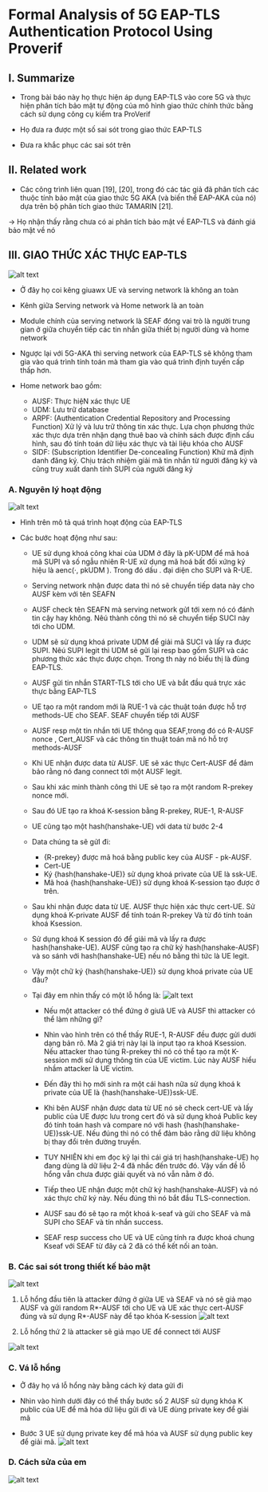 # Formal Analysis of 5G EAP-TLS Authentication Protocol Using Proverif

## I. Summarize 

- Trong bài báo này họ thực hiện áp dụng EAP-TLS vào core 5G và thực hiện phân tích bảo mật tự động của mô hình giao thức chính thức bằng cách sử dụng công cụ kiểm tra ProVerif

- Họ đưa ra được một số sai sót trong giao thức EAP-TLS

- Đưa ra khắc phục các sai sót trên

## II. Related work

- Các công trình liên quan [19], [20], trong đó các tác giả đã phân
tích các thuộc tính bảo mật của giao thức 5G AKA (và biến thể EAP-AKA
của nó) dựa trên bộ phân tích giao thức TAMARIN [21]. 

&rarr; Họ nhận thấy rằng chưa có ai phân tích bảo mật về EAP-TLS và đánh giá bảo mật về nó


## III. GIAO THỨC XÁC THỰC EAP-TLS

![alt text](image/image-3.png)

- Ở đây họ coi kêng giuawx UE và serving network là không an toàn 

- Kênh giữa Serving network và Home network là an toàn

- Module chính của serving network là SEAF đóng vai trò là người trung gian ở giữa chuyển tiếp các tin nhắn giữa thiết bị người dùng 
và home network

- Ngược lại với 5G-AKA thì serving network của EAP-TLS sẽ không tham gia vào quá trình tính toán mà tham gia vào quá trình định tuyến cấp thấp hơn.

- Home network bao gồm: 
    - AUSF: Thực hiệN xác thực UE 
    - UDM: Lưu trữ database
    - ARPF: (Authentication Credential Repository and Processing Function) Xử lý và lưu trữ thông tin xác thực. Lựa chọn phương thức xác thực dựa trên nhận dạng thuê bao và chính sách được định cấu hình, sau đó tính toán dữ liệu xác thực và tài liệu khóa cho AUSF
    - SIDF: (Subscription Identifier De-concealing Function) Khử mã định danh đăng ký. Chịu trách nhiệm giải mã tin nhắn từ người đăng ký và cũng truy xuất danh tính SUPI của người đăng ký

### A. Nguyên lý hoạt động
![alt text](image/image-1.png)

- Hình trên mô tả quá trình hoạt động của EAP-TLS

- Các bước hoạt động như sau:

    - UE sử dụng khoá công khai của UDM ở đây là pK-UDM để mã hoá mã SUPI và số ngẫu nhiên R-UE xử dụng mã hoá bất đối xứng ký hiệu là  aenc(·, pkUDM ). Trong đó dấu . đại diện cho SUPI và R-UE.

    - Serving network nhận được data thì nó sẽ chuyển tiếp data này cho AUSF kèm với tên SEAFN

    - AUSF check tên SEAFN mà serving network gửI tới xem nó có đánh tin cậy hay không. Nêú thành công thì nó sẽ chuyển tiếp SUCI này tới cho UDM. 

    -  UDM sẽ sử dụng khoá private UDM để giải mã SUCI và lấy ra được SUPI. Nêú SUPI legit thì UDM sẽ gửi lại resp bao gốm SUPI và các phương thức xác thực được chọn. Trong th này nó biểu thị là đùng EAP-TLS.

    - AUSF gửi tin nhắn START-TLS tới cho UE và bắt đầu quá trực xác thực bằng EAP-TLS

    - UE tạo ra một random mới là RUE-1 và các thuật toán được hỗ trợ methods-UE cho SEAF. SEAF chuyển tiếp tới AUSF

    - AUSF resp một tin nhắn tới UE thông qua SEAF,trong đó có R-AUSF nonce , Cert_AUSF và các thông tin thuật toán mã nó hỗ trợ methods-AUSF

    - Khi UE nhận được data từ AUSF. UE sẽ xác thực Cert-AUSF để đảm bảo rằng nó đang connect tới một AUSF legit. 

    - Sau khi xác minh thành công thì UE sẽ tạo ra một random R-prekey nonce mới.

    - Sau đó UE tạo ra khoá K-session bằng R-prekey, RUE-1, R-AUSF
    - UE cũng tạo một hash(hanshake-UE) với data từ bước 2-4

    - Data chúng ta sẽ gửI đi:
        - {R-prekey} được mã hoá bằng public key của AUSF - pk-AUSF. 
        - Cert-UE
        - Ký {hash(hanshake-UE)} sử dụng khoá private của UE là ssk-UE. 
        - Mã hoá {hash(hanshake-UE)} sử dụng khoá K-session tạo được ở trên.

    - Sau khi nhận được data từ UE. AUSF thực hiện xác thực cert-UE. Sử dụng khoá K-private AUSF để tính toán R-prekey Và từ đó tính toán khoá Ksession. 

    - Sử dụng khoá K session đó để giải mã và lấy ra được hash(hanshake-UE). AUSF cũng tạo ra chữ ký hash(hanshake-AUSF) và so sánh với hash(hanshake-UE) nếu nó bằng thì tức là UE legit.

    - Vậy một chữ ký {hash(hanshake-UE)} sử dụng khoá private của UE đâu?

    - Tại đây em nhìn thấy có một lỗ hổng là:
        ![alt text](image/image-2.png)

        - Nếu một attacker có thể đứng ở giưã UE và AUSF thì attacker có thể làm những gì?

        - Nhìn vào hình trên có thể thấy RUE-1, R-AUSF đều được gửi dưới dạng bản rõ. Mà 2 giá trị này lại là input tạo ra khoá Ksession. Nếu attacker thao túng R-prekey thì nó có thể tạo ra một K-session mới sử dụng thông tin của UE victim. Lúc này AUSF hiểu nhầm attacker là UE victim.

        - Đến đây thì họ mới sinh ra một cái hash nữa sử dụng khoá k private của UE là {hash(hanshake-UE)}ssk-UE. 

        - Khi bên AUSF nhận được data từ UE nó sẽ check cert-UE và lấy public của UE được lưu trong cert đó và sử dụng khoá Public key đó tính toán hash và compare nó với hash {hash(hanshake-UE)}ssk-UE. Nếu đúng thì nó có thể đảm bảo rằng dữ liệu không bị thay đổi trên đường truyền.

        - TUY NHIÊN khi em đọc kỹ lại thì cái giá trị hash(hanshake-UE) họ đang dùng là dữ liệu 2-4 đă nhắc đến trước đó. Vậy vấn đề lỗ hổng vẫn chưa được giải quyết và nó vẫn nằm ở đó. 


        - Tiếp theo UE nhận được một chữ ký hash(hanshake-AUSF) và nó xác thực chữ ký này. Nếu đúng thì nó bắt đầu TLS-connection.

        - AUSF sau đó sẽ tạo ra một khoá k-seaf và gửi cho SEAF và mã SUPI cho SEAF và tín nhắn success.

        - SEAF resp success cho UE và UE cũng tính ra được khoá chung Kseaf với SEAF từ đây cả 2 đã có thể kết nối an toàn. 



### B. Các sai sót trong thiết kế bảo mật


![alt text](image/image-2.png)

1. Lỗ  hổng đầu tiên là attacker đứng ở giữa UE và SEAF và nó sẽ giả mạo AUSF và gửi random R*-AUSF tới cho UE và UE xác thực cert-AUSF đúng và sử dụng R*-AUSF này để tạo khóa K-session
![alt text](image.png)


2. Lỗ hổng thứ 2 là attacker sẽ giả mạo UE để connect tới AUSF

![alt text](image-1.png)

### C. Vá lỗ hổng

- Ở đây họ vá lỗ hổng này bằng cách ký data gửi đi

- Nhìn vào hình dưới đây có thể thấy bước số 2 AUSF sử dụng khóa K public của UE để mã hóa dữ liệu gửi đi và UE dùng private key để giải mã

- Bước 3 UE sử dụng private key để mã hóa và AUSF sử dụng public key để giải mã. 
![alt text](image-2.png)


### D. Cách sửa của em
![alt text](image-3.png)